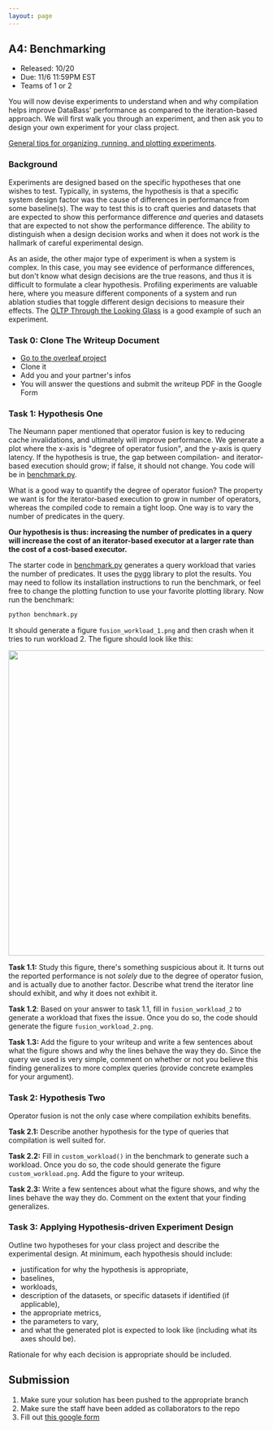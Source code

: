 ```yaml
---
layout: page
---
```



## A4: Benchmarking

* Released:  10/20
* Due: 11/6 11:59PM EST
* Teams of 1 or 2

You will now devise experiments to understand when and why compilation helps improve DataBass' performance
as compared to the iteration-based approach.  We will first walk you through an experiment, and then ask you 
to design your own experiment for your class project.


[General tips for organizing, running, and plotting experiments](https://github.com/researchsetup/researchsetup.github.io/wiki/code#running-experiments).



### Background

Experiments are designed based on the specific hypotheses that one wishes to test.
Typically, in systems, the hypothesis is that a specific system design factor was the cause of differences in performance from some baseline(s).
The way to test this is to craft queries and datasets that are expected to show this performance difference
_and_ queries and datasets that are expected to not show the performance difference.  The ability to distinguish 
when a design decision works and when it does not work is the hallmark of careful experimental design.

As an aside, the other major type of experiment is when a system is complex.  In this case, you may see evidence of performance differences, but don't know what design decisions are the true reasons, and thus it is difficult to formulate a clear hypothesis.  Profiling experiments are valuable here, where you measure different components of a system and run ablation studies that toggle different design decisions to measure their effects.   The [OLTP Through the Looking Glass](https://w6113.github.io/files/papers/oltpperf-sigmod08.pdf) is a good example of such an experiment.

### Task 0: Clone The Writeup Document

* [Go to the overleaf project](https://www.overleaf.com/read/cfqfrtvhkypx)
* Clone it
* Add you and your partner's infos
* You will answer the questions and submit the writeup PDF in the Google Form 

### Task 1: Hypothesis One

The Neumann paper mentioned that operator fusion is key to reducing cache invalidations, and ultimately will improve performance.  We generate a plot where the x-axis is "degree of operator fusion", and the y-axis is query latency.  If the hypothesis is true, the gap between compilation- and iterator-based execution should grow; if false, it should not change.  You code will be in [benchmark.py](../benchmark.py).

What is a good way to quantify the degree of operator fusion?  The property we want is for the iterator-based execution to grow in number of operators, whereas the compiled code to remain a tight loop.  One way is to vary the number of predicates in the query.  

**Our hypothesis is thus: increasing the number of predicates in a query will increase the cost of an iterator-based executor at a larger rate than the cost of a cost-based executor.**

The starter code in [benchmark.py](../benchmark.py) generates a query workload that varies the number of predicates.  It uses the [pygg](https://github.com/sirrice/pygg) library to plot the results.  You may need to follow its installation instructions to run the benchmark, or feel free to change the plotting function to use your favorite plotting library. Now run the benchmark:

```bash
python benchmark.py
```

It should generate a figure `fusion_workload_1.png` and then crash when it tries to run workload 2.  The figure should look like this:

<img src="./fusion_workload_1.png" width=600/>

**Task 1.1:** Study this figure, there's something suspicious about it. It turns out the reported performance is not _solely_ due to the degree of operator fusion, and is actually due to another factor.  Describe what trend the iterator line should exhibit, and why it does not exhibit it.  

**Task 1.2**: Based on your answer to task 1.1, fill in `fusion_workload_2` to generate a workload that fixes the issue.  Once you do so, the code should generate the figure `fusion_workload_2.png`.  

**Task 1.3:** Add the figure to your writeup and write a few sentences about what the figure shows and why the lines behave the way they do.  Since the query we used is very simple, comment on whether or not you believe this finding generalizes to more complex queries (provide concrete examples for your argument).



### Task 2: Hypothesis Two

Operator fusion is not the only case where compilation exhibits benefits.   

**Task 2.1:** Describe another hypothesis for the type of queries that compilation is well suited for. 

**Task 2.2:** Fill in `custom_workload()` in the benchmark to generate such a workload.  Once you do so, the code should generate the figure `custom_workload.png`.    Add the figure to your writeup.

**Task 2.3:** Write a few sentences about what the figure shows, and why the lines behave the way they do.  Comment on the extent that your finding generalizes.

### Task 3: Applying Hypothesis-driven Experiment Design

Outline two hypotheses for your class project and describe the experimental design.  At minimum, each hypothesis should include:

* justification for why the hypothesis is appropriate,
* baselines,
* workloads,
* description of the datasets, or specific datasets if identified (if applicable),
* the appropriate metrics,
* the parameters to vary,
* and what the generated plot is expected to look like (including what its axes should be).  

Rationale for why each decision is appropriate should be included.

## Submission

1. Make sure your solution has been pushed to the appropriate branch
2. Make sure the staff have been added as collaborators to the repo
3. Fill out [this google form](https://forms.gle/5TB6pXbg7hnyUaWd8)
